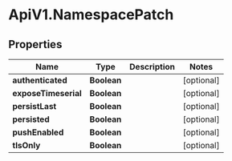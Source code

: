 # ApiV1.NamespacePatch

## Properties

Name | Type | Description | Notes
------------ | ------------- | ------------- | -------------
**authenticated** | **Boolean** |  | [optional] 
**exposeTimeserial** | **Boolean** |  | [optional] 
**persistLast** | **Boolean** |  | [optional] 
**persisted** | **Boolean** |  | [optional] 
**pushEnabled** | **Boolean** |  | [optional] 
**tlsOnly** | **Boolean** |  | [optional] 


